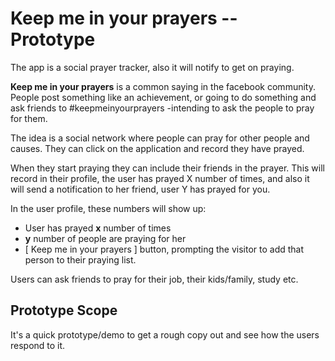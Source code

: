 # Keep me in your prayers -- Prototype

The app is a social prayer tracker, also it will notify to get on praying.

**Keep me in your prayers** is a common saying in the facebook community. People post something like an achievement, or going to do something and ask friends to #keepmeinyourprayers -intending to ask the people to pray for them.

The idea is a social network where people can pray for other people and causes. They can click on the application and record they have prayed.

When they start praying they can include their friends in the prayer. This will record in their profile, the user has prayed X number of times, and also it will send a notification to her friend, user Y has prayed for you.

In the user profile, these numbers will show up:

- User has prayed **x** number of times
- **y** number of people are praying for her
- [ Keep me in your prayers ] button, prompting the visitor to add that person to their praying list.

Users can ask friends to pray for their job, their kids/family, study etc.

## Prototype Scope

It's a quick prototype/demo to get a rough copy out and see how the users respond to it.
